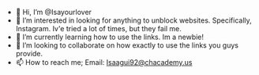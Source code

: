 - 👋 Hi, I’m @Isayourlover
- 👀 I’m interested in looking for anything to unblock websites. Specifically, Instagram. Iv'e tried a lot of times, but they fail me.
- 🌱 I’m currently learning how to use the links. Im a newbie! 
- 💞️ I’m looking to collaborate on how exactly to use the links you guys provide.
- 📫 How to reach me; Email: Isaagui92@chacademy.us

<!---
Isayourlover/Isayourlover is a ✨ special ✨ repository because its `README.md` (this file) appears on your GitHub profile.
You can click the Preview link to take a look at your changes.
--->
